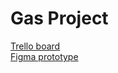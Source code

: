 # Gas Project

[Trello board](https://trello.com/b/5owAOiEP/sssf2022-project)<br>
[Figma prototype](https://www.figma.com/file/NOQZb6ZI9mtSlYiQwhEXTo/Prototype?node-id=0%3A1)<br>
